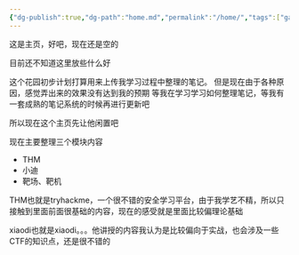 ```yaml
---
{"dg-publish":true,"dg-path":"home.md","permalink":"/home/","tags":["gardenEntry"]}
---
```





这是主页，好吧，现在还是空的

目前还不知道这里放些什么好

这个花园初步计划打算用来上传我学习过程中整理的笔记。
但是现在由于各种原因，感觉弄出来的效果没有达到我的预期
等我在学习学习如何整理笔记，等我有一套成熟的笔记系统的时候再进行更新吧

所以现在这个主页先让他闲置吧


现在主要整理三个模块内容
+ THM
+ 小迪
+ 靶场、靶机

THM也就是tryhackme，一个很不错的安全学习平台，由于我学艺不精，所以只接触到里面前面很基础的内容，现在的感受就是里面比较偏理论基础


xiaodi也就是xiaodi。。。他讲授的内容我认为是比较偏向于实战，也会涉及一些CTF的知识点，还是很不错的

